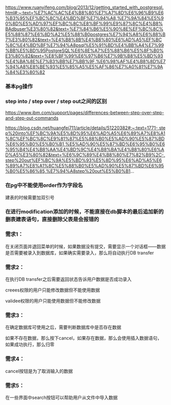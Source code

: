 https://www.ruanyifeng.com/blog/2013/12/getting_started_with_postgresql.html#:~:text=%E7%AC%AC%E4%B8%80%E7%A7%8D%E6%96%B9%E6%B3%95%EF%BC%8C%E4%BD%BF%E7%94%A8,%E7%9A%84%E5%90%8D%E5%AD%97%EF%BC%8C%E8%BF%99%E9%87%8C%E4%B8%BAdbuser%E3%80%82&text=%E7%84%B6%E5%90%8E%EF%BC%8C%E5%88%87%E6%8D%A2%E5%88%B0postgres%E7%94%A8%E6%88%B7%E3%80%82&text=%E4%B8%8B%E4%B8%80%E6%AD%A5%EF%BC%8C%E4%BD%BF%E7%94%A8psql%E5%91%BD%E4%BB%A4%E7%99%BB%E5%BD%95PostgreSQL%E6%8E%A7%E5%88%B6%E5%8F%B0%E3%80%82&text=%E8%BF%99%E6%97%B6%E7%9B%B8%E5%BD%93%E4%BA%8E%E7%B3%BB%E7%BB%9F,%E6%98%AF%E4%B8%8D%E7%94%A8%E8%BE%93%E5%85%A5%E5%AF%86%E7%A0%81%E7%9A%84%E3%80%82

### 基本pg操作

### step into / step over / step out之间的区别

https://www.ibm.com/support/pages/differences-between-step-over-step-and-step-out-commands

https://blog.csdn.net/huangfei711/article/details/51220382#:~:text=1771-,step%20into%EF%BC%9A%E5%8D%95%E6%AD%A5%E6%89%A7%E8%A1%8C%EF%BC%8C%E9%81%87%E5%88%B0%E5%AD%90%E5%87%BD%E6%95%B0%E5%B0%B1,%E5%AD%90%E5%87%BD%E6%95%B0%E6%95%B4%E4%B8%AA%E4%BD%9C%E4%B8%BA%E4%B8%80%E6%AD%A5%E3%80%82&text=%E6%9C%89%E4%B8%80%E7%82%B9%2C-,step%20out%EF%BC%9A%E5%BD%93%E5%8D%95%E6%AD%A5%E6%89%A7%E8%A1%8C%E5%88%B0%E5%AD%90%E5%87%BD%E6%95%B0%E5%86%85,%E7%94%A8step%20out%E5%B0%B1...



### 在pg中不能使用order作为字段名

建表的时候需要加双引号



### 在进行modification添加的时候，不能直接在db脚本的最后追加新的删表建表语句，直接删除父表是会报错的

### 需求1：

在关闭页面并退回菜单的时候，如果数据没有提交，需要显示一个对话框——数据是否需要被录入到数据库，如果确实需要录入，那么将自动执行DB transfer

### 需求2：

在执行DB transfer之后需要返回状态告诉用户数据是否成功录入

creees权限的用户只能修改数据但不能使用数据

validee权限的用户只能使用数据但不能修改数据



### 需求3：

在确定数据库可使用之后，需要判断数据库中是否存在数据

如果不存在数据，那么按下cancel，如果存在数据，那么会使用插入数据语句，如果成功执行，那么归零

### 需求4：

cancel按钮是为了取消输入的数据

### 需求5：

在一些界面中search按钮可以帮助用户从文件中导入数据